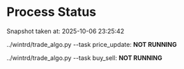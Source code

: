 # Process Status

Snapshot taken at: 2025-10-06 23:25:42

../wintrd/trade_algo.py --task price_update: **NOT RUNNING**

../wintrd/trade_algo.py --task buy_sell: **NOT RUNNING**

